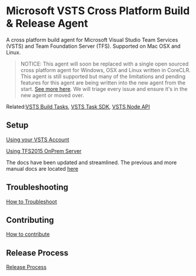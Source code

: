 # Microsoft VSTS Cross Platform Build & Release Agent

A cross platform build agent for Microsoft Visual Studio Team Services (VSTS) and Team Foundation Server (TFS).  Supported on Mac OSX and Linux.

> NOTICE: This agent will soon be replaced with a single open sourced cross platform agent for Windows, OSX and Linux written in CoreCLR.  This agent is still supported but many of the limitations and pending features for this agent are being written into the new agent from the start.  [See more here](https://github.com/Microsoft/vsts-agent/blob/master/README.md).  We will triage every issue and ensure it's in the new agent or moved over.

Related:[VSTS Build Tasks](https://github.com/Microsoft/vso-agent-tasks), [VSTS Task SDK](https://github.com/Microsoft/vsts-task-lib), [VSTS Node API](https://github.com/Microsoft/vso-node-api)

## Setup

[Using your VSTS Account](docs/vsts.md)

[Using TFS2015 OnPrem Server](docs/onprem.md)

The docs have been updated and streamlined.  The previous and more manual docs are located [here](docs/old.md)

## Troubleshooting

[How to Troubleshoot](docs/troubleshooting.md)

## Contributing

[How to contribute](docs/contribute.md)

## Release Process

[Release Process](docs/releases.md)
